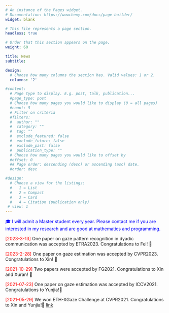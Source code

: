 ```yaml
---
# An instance of the Pages widget.
# Documentation: https://wowchemy.com/docs/page-builder/
widget: blank

# This file represents a page section.
headless: true

# Order that this section appears on the page.
weight: 60

title: News
subtitle:

design:
  # Choose how many columns the section has. Valid values: 1 or 2.
  columns: '2'

#content:
  # Page type to display. E.g. post, talk, publication...
  #page_type: post
  # Choose how many pages you would like to display (0 = all pages)
  #count: 5
  # Filter on criteria
  #filters:
  #  author: ""
  #  category: ""
  #  tag: ""
  #  exclude_featured: false
  #  exclude_future: false
  #  exclude_past: false
  #  publication_type: ""
  # Choose how many pages you would like to offset by
  #offset: 0
  ## Page order: descending (desc) or ascending (asc) date.
  #order: desc

#design:
  # Choose a view for the listings:
  #   1 = List
  #   2 = Compact
  #   3 = Card
  #   4 = Citation (publication only)
 # view: 1
---
```

<span style="color:blue"> :mortar_board: I will admit a Master student every year. 
Please contact me if you are interested in my research and are good at mathematics and programming. </span> 

<span style="color:red">[2023-3-13]</span> One paper on gaze pattern recognition in dyadic communication was accepted by ETRA2023. Congratulations to Fei! :tada: 

<span style="color:red">[2023-2-28]</span> One paper on gaze estimation was accepted by CVPR2023. Congratulations to Xin! :tada:  

<span style="color:red">[2021-10-29]</span> Two papers were accepted by FG2021. Congratulations to Xin and Xuran! :tada: 

<span style="color:red">[2021-07-23]</span> One paper on gaze estimation was accepted by ICCV2021. Congratulations to Yunjia!:tada: 

<span style="color:red">[2021-05-29]</span> We won ETH-XGaze Challenge at CVPR2021. Congratulations to Xin and Yunjia!:medal_sports:  [link](https://dualplus.github.io/publication/2021-xgazechal/)

